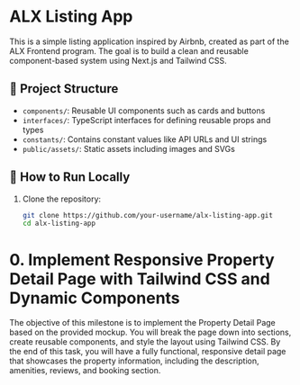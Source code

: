 # ALX Listing App

This is a simple listing application inspired by Airbnb, created as part of the ALX Frontend program. The goal is to build a clean and reusable component-based system using Next.js and Tailwind CSS.

## 📁 Project Structure

- `components/`: Reusable UI components such as cards and buttons
- `interfaces/`: TypeScript interfaces for defining reusable props and types
- `constants/`: Contains constant values like API URLs and UI strings
- `public/assets/`: Static assets including images and SVGs

## 🚀 How to Run Locally

1. Clone the repository:

   ```bash
   git clone https://github.com/your-username/alx-listing-app.git
   cd alx-listing-app

# 0. Implement Responsive Property Detail Page with Tailwind CSS and Dynamic Components


The objective of this milestone is to implement the Property Detail Page based on the provided mockup. You will break the page down into sections, create reusable components, and style the layout using Tailwind CSS. By the end of this task, you will have a fully functional, responsive detail page that showcases the property information, including the description, amenities, reviews, and booking section.